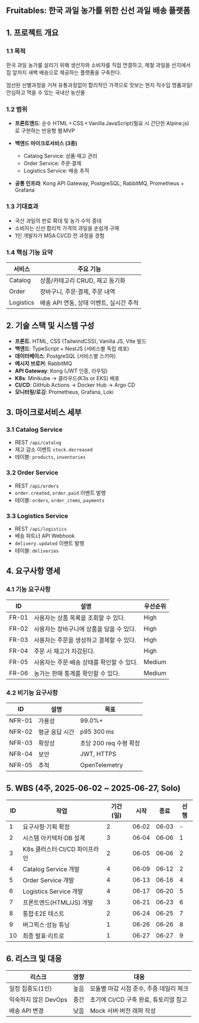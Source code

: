 ## Fruitables: 한국 과일 농가를 위한 신선 과일 배송 플랫폼

## 1. 프로젝트 개요

### 1.1 목적

한국 과일 농가를 살리기 위해 생산자와 소비자를 직접 연결하고, 제철 과일을 산지에서 집 앞까지 새벽 배송으로 제공하는 플랫폼을 구축한다.

엄선된 선별과정을 거쳐 유통과정없이 합리적인 가격으로 맛보는 현지 직수입 명품과일!
안심하고 먹을 수 있는 국내산 농산물

### 1.2 범위

- **프론트엔드**: 순수 HTML + CSS + Vanilla JavaScript(필요 시 간단한 Alpine.js)로 구현하는 반응형 웹 MVP
    
- **백엔드 마이크로서비스 (3종)**
    
    - Catalog Service: 상품·재고 관리
    - Order Service: 주문·결제
    - Logistics Service: 배송 추적
        
- **공통 인프라**: Kong API Gateway, PostgreSQL, RabbitMQ, Prometheus + Grafana

### 1.3 기대효과

- 국산 과일의 판로 확대 및 농가 수익 증대
- 소비자는 신선·합리적 가격의 과일을 손쉽게 구매
- 1인 개발자가 MSA·CI/CD 전 과정을 경험

### 1.4 핵심 기능 요약

| 서비스       | 주요 기능                     |
| --------- | ------------------------- |
| Catalog   | 상품/카테고리 CRUD, 재고 동기화      |
| Order     | 장바구니, 주문·결제, 주문 내역        |
| Logistics | 배송 API 연동, 상태 이벤트, 실시간 추적 |

## 2. 기술 스택 및 시스템 구성

- **프론트**: HTML, CSS (TailwindCSS), Vanilla JS, Vite 빌드
- **백엔드**: TypeScript + NestJS (서비스별 독립 레포)
- **데이터베이스**: PostgreSQL (서비스별 스키마)
- **메시지 브로커**: RabbitMQ
- **API Gateway**: Kong (JWT 인증, 라우팅)
- **K8s**: Minikube → 클라우드(K3s or EKS) 배포
- **CI/CD**: GitHub Actions → Docker Hub → Argo CD
- **모니터링/로깅**: Prometheus, Grafana, Loki

## 3. 마이크로서비스 세부

### 3.1 Catalog Service

- REST `/api/catalog`
- 재고 감소 이벤트 `stock.decreased`
- 테이블: `products`, `inventories`

### 3.2 Order Service

- REST `/api/orders`
- `order.created`, `order.paid` 이벤트 발행
- 테이블: `orders`, `order_items`, `payments`
### 3.3 Logistics Service

- REST `/api/logistics`
- 배송 파트너 API Webhook
- `delivery.updated` 이벤트 발행
- 테이블: `deliveries`

## 4. 요구사항 명세

### 4.1 기능 요구사항

|ID|설명|우선순위|
|---|---|---|
|FR-01|사용자는 상품 목록을 조회할 수 있다.|High|
|FR-02|사용자는 장바구니에 상품을 담을 수 있다.|High|
|FR-03|사용자는 주문을 생성하고 결제할 수 있다.|High|
|FR-04|주문 시 재고가 차감된다.|High|
|FR-05|사용자는 주문·배송 상태를 확인할 수 있다.|Medium|
|FR-06|농가는 판매 통계를 확인할 수 있다.|Medium|

### 4.2 비기능 요구사항

|ID|설명|목표|
|---|---|---|
|NFR-01|가용성|99.0%+|
|NFR-02|평균 응답 시간|p95 300 ms|
|NFR-03|확장성|초당 200 req 수평 확장|
|NFR-04|보안|JWT, HTTPS|
|NFR-05|추적|OpenTelemetry|

## 5. WBS (4주, 2025‑06‑02 ~ 2025‑06‑27, **Solo**)

|ID|작업|기간(일)|시작|종료|선행|
|---|---|---|---|---|---|
|1|요구사항·기획 확정|2|06‑02|06‑03|-|
|2|시스템 아키텍처·DB 설계|3|06‑04|06‑06|1|
|3|K8s 클러스터·CI/CD 파이프라인|2|06‑05|06‑06|2|
|4|Catalog Service 개발|4|06‑09|06‑12|2|
|5|Order Service 개발|4|06‑13|06‑16|4|
|6|Logistics Service 개발|4|06‑17|06‑20|5|
|7|프론트엔드(HTML/JS) 개발|3|06‑21|06‑23|6|
|8|통합·E2E 테스트|2|06‑24|06‑25|7|
|9|버그픽스·성능 튜닝|1|06‑26|06‑26|8|
|10|최종 발표·리트로|1|06‑27|06‑27|9|

## 6. 리스크 및 대응

|리스크|영향|대응|
|---|---|---|
|일정 집중도(1인)|높음|모듈별 마감 시점 준수, 주중 데일리 체크|
|익숙하지 않은 DevOps|중간|초기에 CI/CD 구축 완료, 튜토리얼 참고|
|배송 API 변경|낮음|Mock 서버·버전 래퍼 작성|
